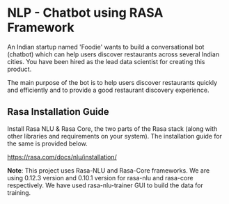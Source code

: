 # NLP - Chatbot using RASA Framework
An Indian startup named 'Foodie' wants to build a conversational bot (chatbot) which can help users discover restaurants across several Indian cities. You have been hired as the lead data scientist for creating this product.

The main purpose of the bot is to help users discover restaurants quickly and efficiently and to provide a good restaurant discovery experience.

## Rasa Installation Guide
Install Rasa NLU & Rasa Core, the two parts of the Rasa stack (along with other libraries and requirements on your system). The installation guide for the same is provided below.

https://rasa.com/docs/nlu/installation/

**Note**: This project uses Rasa-NLU and Rasa-Core frameworks. We are using 0.12.3 version and 0.10.1 version for rasa-nlu and rasa-core respectively. We have used rasa-nlu-trainer GUI to build the data for training. 
